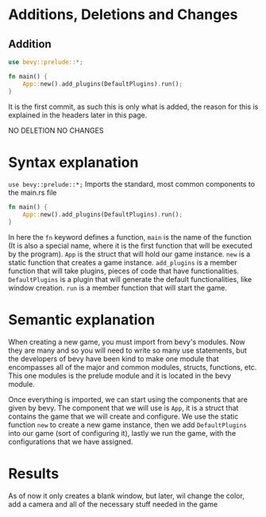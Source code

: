 # Additions, Deletions and Changes

## Addition

```rs
use bevy::prelude::*;

fn main() {
    App::new().add_plugins(DefaultPlugins).run();
}
```

It is the first commit, as such this is only what is added, the reason for this is explained in the headers later in this page.

NO DELETION
NO CHANGES

# Syntax explanation

`use bevy::prelude::*;` Imports the standard, most common components to the main.rs file

```rs
fn main() {
    App::new().add_plugins(DefaultPlugins).run();
}
```

In here the `fn` keyword defines a function, `main` is the name of the function (It is also a special name, where it is the first function that will be executed by the program).
`App` is the struct that will hold our game instance.
`new` is a static function that creates a game instance.
`add_plugins` is a member function that will take plugins, pieces of code that have functionalities.
`DefaultPlugins` is a plugin that will generate the default functionalities, like window creation.
`run` is a member function that will start the game.

# Semantic explanation

When creating a new game, you must import from bevy's modules. Now they are many and so you will need to write so many use statements, but the developers of bevy have been kind to make one module that encompasses all of the major and common modules, structs, functions, etc.
This one modules is the prelude module and it is located in the bevy module.

Once everything is imported, we can start using the components that are given by bevy.
The component that we will use is `App`, it is a struct that contains the game that we will create and configure.
We use the static function `new` to create a new game instance, then we add `DefaultPlugins` into our game (sort of configuring it), lastly we run the game, with the configurations that we have assigned.

# Results

As of now it only creates a blank window, but later, wil change the color, add a camera and all of the necessary stuff needed in the game
